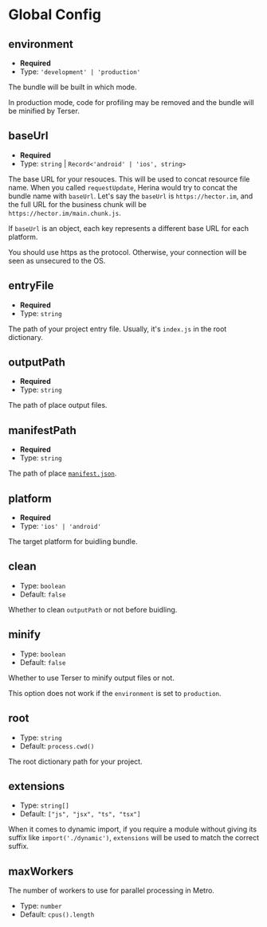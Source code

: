# Global Config

## environment

- **Required**
- Type: `'development' | 'production'`

The bundle will be built in which mode.

In production mode, code for profiling may be removed and the bundle will be minified by Terser.

## baseUrl

- **Required**
- Type: `string` | `Record<'android' | 'ios', string>`

The base URL for your resouces. This will be used to concat resource file name. When you called `requestUpdate`, Herina would try to concat the bundle name with `baseUrl`. Let's say the `baseUrl` is `https://hector.im`, and the full URL for the business chunk will be `https://hector.im/main.chunk.js`.

If `baseUrl` is an object, each key represents a different base URL for each platform.

You should use https as the protocol. Otherwise, your connection will be seen as unsecured to the OS.

## entryFile

- **Required**
- Type: `string`

The path of your project entry file. Usually, it's `index.js` in the root dictionary.

## outputPath

- **Required**
- Type: `string`

The path of place output files.

## manifestPath

- **Required**
- Type: `string`

The path of place [`manifest.json`](/guide/concepts.html#manifest-json).

## platform

- **Required**
- Type: `'ios' | 'android'`

The target platform for buidling bundle.

## clean

- Type: `boolean`
- Default: `false`

Whether to clean `outputPath` or not before buidling.

## minify

- Type: `boolean`
- Default: `false`

Whether to use Terser to minify output files or not.

This option does not work if the `environment` is set to `production`.

## root

- Type: `string`
- Default: `process.cwd()`

The root dictionary path for your project.

## extensions

- Type: `string[]`
- Default: `["js", "jsx", "ts", "tsx"]`

When it comes to dynamic import, if you require a module without giving its suffix like `import('./dynamic')`, `extensions` will be used to match the correct suffix.

## maxWorkers

The number of workers to use for parallel processing in Metro.

- Type: `number`
- Default: `cpus().length`
